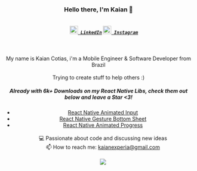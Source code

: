 <h3 align="center">Hello there, I'm Kaian 👋</h3>
<h5 align="center">
    <code>
    <a href="https://www.linkedin.com/in/kcotias/" title="LinkedIn"><img width="22" src="https://github.com/zumrudu-anka/zumrudu-anka/blob/master/images/linkedin.svg"> LinkedIn</a></code>
  <code><a href="https://www.instagram.com/kaiandev/" title="Instagram Profile"><img width="22" src="https://github.com/zumrudu-anka/zumrudu-anka/blob/master/images/instagram.svg"> Instagram</a></code>
</h5>
<br>
<p align="center">
  My name is Kaian Cotias, i'm a Mobile Engineer & Software Developer from Brazil
  <br>
  <br>
  Trying to create stuff to help others :)
  <br>
  <h5 align="center">Already with 6k+ Downloads on my React Native Libs, check them out below and leave a Star <3!</h5>
  <ul align="center">
      <li align="center"><a href="https://github.com/kcotias/react-native-animated-input">React Native Animated Input</a></li>
      <li><a href="https://github.com/kcotias/react-native-gesture-bottom-sheet">React Native Gesture Bottom Sheet</a></li>
      <li><a href="https://github.com/kcotias/react-native-animated-progress">React Native Animated Progress</a></li>
  <br>
  💻 Passionate about code and discussing new ideas 
  <br>
  📫 How to reach me: <a href="mailto: kaianexperia@gmail.com">kaianexperia@gmail.com</a>
  <br>
  <br>
  <img align="center" src="https://github-readme-stats.vercel.app/api?username=kcotias&show_icons=true&theme=vue-dark&count_private=true" />

</p>
